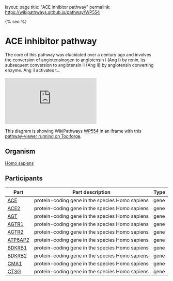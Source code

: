 layout: page
title: "ACE inhibitor pathway"
permalink: https://wikipathways.github.io/pathway/WP554

<html>
  <head>

  {% seo %}
  </head>
  <body>

<div class="container">
    
<h1 id="h1">ACE inhibitor pathway</h1>

<div id="intro"></div>

<div id="description">The core of this pathway was elucidated over a century ago and involves the conversion of angiotensinogen to angiotensin I (Ang I) by renin, its subsequent conversion to angiotensin II (Ang II) by angiotensin converting enzyme. Ang II activates t...</div><br>

<div id="pathway-viewer" class="embed-responsive embed-responsive-16by9" style="">
  <iframe class="embed-responsive-item" src="https://pathway-viewer.toolforge.org/?id=WP554" style="border-width: 1px; border-color: rgb(222,226,230); border-style: solid;" referrerpolicy="origin" sandbox="allow-scripts allow-same-origin allow-popups"></iframe>
</div><p>This diagram is showing WikiPathways <a href="https://www.wikipathways.org/instance/WP554">WP554</a> in an iframe with this <a href="https://pathway-viewer.toolforge.org/?id=WP554">pathway-viewer running on Toolforge</a>.</p>

<h2 id="Organism" style="">Organism</h2><a href="https://scholia.toolforge.org/taxon/Q15978631">Homo sapiens</a>

<h2 id="participants-header">Participants</h2>

<table class="table table-hover dataTable no-footer" style="width: 1111px;"><thead><tr role="row"><th >Part</th><th>Part description</th><th>Type</th></tr></thead><tbody><tr role="row" class="odd"><td><a href="../Q14863991">ACE</a></td><td>protein-coding gene in the species Homo sapiens</td><td>gene</td></tr><tr role="row" class="even"><td><a href="../Q14875321">ACE2</a></td><td>protein-coding gene in the species Homo sapiens</td><td>gene</td></tr><tr role="row" class="odd"><td><a href="../Q14859647">AGT</a></td><td>protein-coding gene in the species Homo sapiens</td><td>gene</td></tr><tr role="row" class="even"><td><a href="../Q15332826">AGTR1</a></td><td>protein-coding gene in the species Homo sapiens</td><td>gene</td></tr><tr role="row" class="odd"><td><a href="../Q17816212">AGTR2</a></td><td>protein-coding gene in the species Homo sapiens</td><td>gene</td></tr><tr role="row" class="even"><td><a href="../Q18035081">ATP6AP2</a></td><td>protein-coding gene in the species Homo sapiens</td><td>gene</td></tr><tr role="row" class="odd"><td><a href="../Q18016454">BDKRB1</a></td><td>protein-coding gene in the species Homo sapiens</td><td>gene</td></tr><tr role="row" class="even"><td><a href="../Q4955260">BDKRB2</a></td><td>protein-coding gene in the species Homo sapiens</td><td>gene</td></tr><tr role="row" class="odd"><td><a href="../Q17907800">CMA1</a></td><td>protein-coding gene in the species Homo sapiens</td><td>gene</td></tr><tr role="row" class="even"><td><a href="../Q14906548">CTSG</a></td><td>protein-coding gene in the species Homo sapiens</td><td>gene</td></tr></tbody></table>
 

</body></html>
